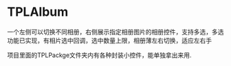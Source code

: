 TPLAlbum
========

一个左侧可以切换不同相册，右侧展示指定相册图片的相册控件，支持多选，多选功能已实现，有相片选中回调，选中数量上限，相册薄左右切换，适应左右手

项目里面的TPLPackge文件夹内有各种封装小控件，能单独拿出来用.
